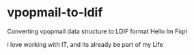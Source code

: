 # vpopmail-to-ldif
Converting vpopmail data structure to LDIF format
Hello Im Fiqri

i love working with IT, and its already be part of my Life

